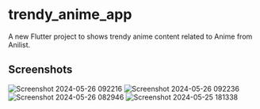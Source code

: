 # trendy_anime_app

A new Flutter project to shows trendy anime content related to Anime from Anilist.

## Screenshots

![Screenshot 2024-05-26 092216](https://github.com/GisoreB/trendy_anime_app/assets/144854877/87df25b2-ef20-4871-99ae-9b9b9988e9eb)
![Screenshot 2024-05-26 092236](https://github.com/GisoreB/trendy_anime_app/assets/144854877/7ae0fae2-1bdd-47f5-819e-f56750ce932d)
![Screenshot 2024-05-26 082946](https://github.com/GisoreB/trendy_anime_app/assets/144854877/c54e7d81-2b92-4f4c-9305-296a7defc533)
![Screenshot 2024-05-25 181338](https://github.com/GisoreB/trendy_anime_app/assets/144854877/3c7ec2a1-69d0-4e2d-99c8-60c323f3f247)
